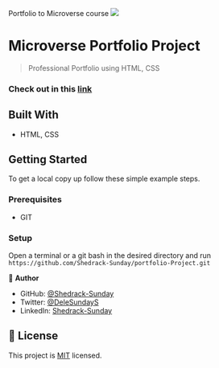 Portfolio to Microverse course
![](https://img.shields.io/badge/Microverse-blueviolet)

#  Microverse Portfolio Project
> Professional Portfolio using HTML, CSS

### Check out in this [link](https://shedrack-sunday.github.io/Portfolio-Project/)


## Built With

- HTML, CSS

## Getting Started

To get a local copy up follow these simple example steps.

### Prerequisites

- GIT

### Setup

Open a terminal or a git bash in the desired directory and run `https://github.com/Shedrack-Sunday/portfolio-Project.git`

👤 **Author**

- GitHub: [@Shedrack-Sunday](https://github.com/Shedrack-Sunday)
- Twitter: [@DeleSundayS](https://twitter.com/hendridg)
- LinkedIn: [Shedrack-Sunday](https://linkedin.com/in/Shedrack-Sunday)

## 📝 License

This project is [MIT](./MIT.md) licensed.
